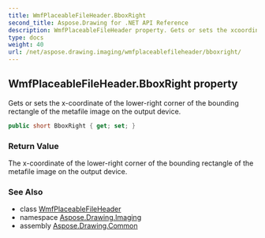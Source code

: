 ```yaml
---
title: WmfPlaceableFileHeader.BboxRight
second_title: Aspose.Drawing for .NET API Reference
description: WmfPlaceableFileHeader property. Gets or sets the xcoordinate of the lowerright corner of the bounding rectangle of the metafile image on the output device
type: docs
weight: 40
url: /net/aspose.drawing.imaging/wmfplaceablefileheader/bboxright/
---
```

## WmfPlaceableFileHeader.BboxRight property

Gets or sets the x-coordinate of the lower-right corner of the bounding rectangle of the metafile image on the output device.

```csharp
public short BboxRight { get; set; }
```

### Return Value

The x-coordinate of the lower-right corner of the bounding rectangle of the metafile image on the output device.

### See Also

* class [WmfPlaceableFileHeader](../)
* namespace [Aspose.Drawing.Imaging](../../wmfplaceablefileheader/)
* assembly [Aspose.Drawing.Common](../../../)


